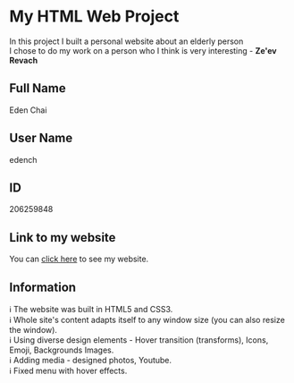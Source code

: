 # My HTML Web Project
In this project I built a personal website about an elderly person<br/>
I chose to do my work on a person who I think is very interesting - <b>Ze'ev Revach</b>

## Full Name
Eden Chai

## User Name
edench

## ID
206259848

## Link to my website
You can [click here](https://web-development-environments-2022.github.io/assignment1-EdenChai/) to see my website.

## Information
ℹ️ The website was built in HTML5 and CSS3.<br/>
ℹ️ Whole site's content adapts itself to any window size (you can also resize the window).<br/>
ℹ️ Using diverse design elements - Hover transition (transforms), Icons, Emoji, Backgrounds Images.<br/>
ℹ️ Adding media - designed photos, Youtube.<br/>
ℹ️ Fixed menu with hover effects.<br/>
